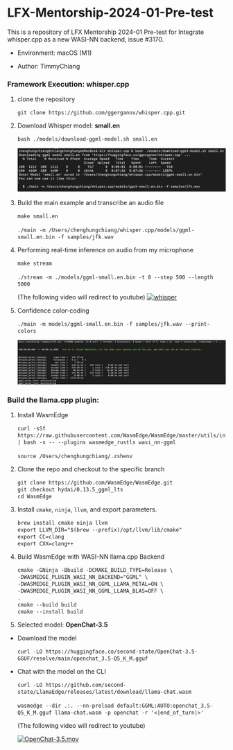 # LFX-Mentorship-2024-01-Pre-test

This is a repository of LFX Mentorship 2024-01 Pre-test for Integrate whisper.cpp as a new WASI-NN backend, issue #3170.

- Environment: macOS (M1)

- Author: TimmyChiang

### Framework Execution: whisper.cpp

1. clone the repository
    ```
    git clone https://github.com/ggerganov/whisper.cpp.git
    ```
2. Download Whisper model: **small.en**
    ```
    bash ./models/download-ggml-model.sh small.en
    ```

    ![small_en](./images/small_en.png)

3. Build the main example and transcribe an audio file
    ```
    make small.en

    ./main -m /Users/chenghungchiang/whisper.cpp/models/ggml-small.en.bin -f samples/jfk.wav
    ```

4. Performing real-time inference on audio from my microphone

    ```
    make stream

    ./stream -m ./models/ggml-small.en.bin -t 8 --step 500 --length 5000
    ```
    (The following video will redirect to youtube)
    [![whisper](https://img.youtube.com/vi/M0AKrYx9F-w/maxresdefault.jpg)](https://www.youtube.com/watch?v=M0AKrYx9F-w)

5. Confidence color-coding

    ```
    ./main -m models/ggml-small.en.bin -f samples/jfk.wav --print-colors
    ```

    ![print-colors.png](./images/print-colors.png)

### Build the llama.cpp plugin:

1. Install WasmEdge
    ```
    curl -sSf https://raw.githubusercontent.com/WasmEdge/WasmEdge/master/utils/install.sh | bash -s -- --plugins wasmedge_rustls wasi_nn-ggml

    source /Users/chenghungchiang/.zshenv
    ```

2. Clone the repo and checkout to the specific branch
    ```
    git clone https://github.com/WasmEdge/WasmEdge.git
    git checkout hydai/0.13.5_ggml_lts
    cd WasmEdge
    ```

3. Install `cmake`, `ninja`, `llvm`, and export parameters.
    ```
    brew install cmake ninja llvm
    export LLVM_DIR="$(brew --prefix)/opt/llvm/lib/cmake"
    export CC=clang
    export CXX=clang++
    ```

4. Build WasmEdge with WASI-NN llama.cpp Backend
    ```
    cmake -GNinja -Bbuild -DCMAKE_BUILD_TYPE=Release \
    -DWASMEDGE_PLUGIN_WASI_NN_BACKEND="GGML" \
    -DWASMEDGE_PLUGIN_WASI_NN_GGML_LLAMA_METAL=ON \
    -DWASMEDGE_PLUGIN_WASI_NN_GGML_LLAMA_BLAS=OFF \
    .
    cmake --build build
    cmake --install build
    ```

5. Selected model: **OpenChat-3.5**
- Download the model
    ```
    curl -LO https://huggingface.co/second-state/OpenChat-3.5-GGUF/resolve/main/openchat_3.5-Q5_K_M.gguf
    ```
- Chat with the model on the CLI
    ```
    curl -LO https://github.com/second-state/LlamaEdge/releases/latest/download/llama-chat.wasm

    wasmedge --dir .:. --nn-preload default:GGML:AUTO:openchat_3.5-Q5_K_M.gguf llama-chat.wasm -p openchat -r '<|end_of_turn|>'
    ```

    (The following video will redirect to youtube)
    
    [![OpenChat-3.5.mov](https://img.youtube.com/vi/Hjm0Na2q0CA/maxresdefault.jpg)](https://www.youtube.com/watch?v=Hjm0Na2q0CA)

